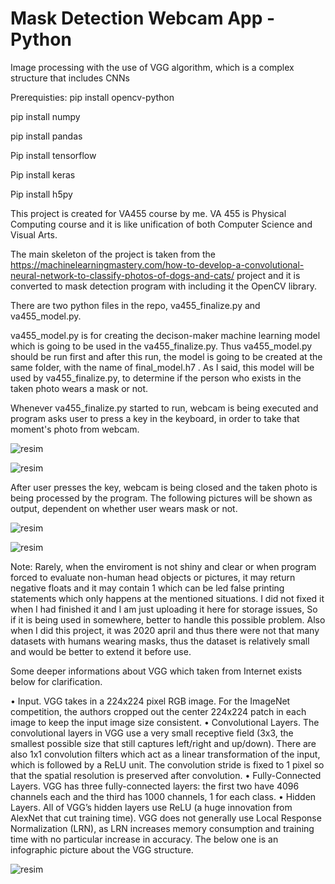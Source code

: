 # Mask Detection Webcam App - Python
 Image processing with the use of VGG algorithm, which is a complex structure that includes CNNs
 
 
Prerequisties:
pip install opencv-python

pip install numpy 

pip install pandas 

Pip install tensorflow

Pip install keras

Pip install h5py



This project is created for VA455 course by me. VA 455 is Physical Computing course and it is like unification of both Computer Science and Visual Arts. 

The main skeleton of the project is taken from the https://machinelearningmastery.com/how-to-develop-a-convolutional-neural-network-to-classify-photos-of-dogs-and-cats/ project and it is converted to mask detection program with including it the OpenCV library.

There are two python files in the repo, va455_finalize.py and va455_model.py. 

va455_model.py is for creating the decison-maker machine learning model which is going to be used in the va455_finalize.py. Thus va455_model.py should be run first and after this run, the model is going to be created at the same folder, with the name of final_model.h7 . As I said, this model will be used by va455_finalize.py, to determine if the person who exists in the taken photo wears a mask or not.

Whenever va455_finalize.py started to run, webcam is being executed and program asks user to press a key in the keyboard, in order to take that moment's photo from webcam.

![resim](https://user-images.githubusercontent.com/55497058/116768571-288ead00-aa40-11eb-97a2-573d34ab63df.png)

![resim](https://user-images.githubusercontent.com/55497058/116768578-33494200-aa40-11eb-8ad7-330dd01f3953.png)



After user presses the key, webcam is being closed and the taken photo is being processed by the program. The following pictures will be shown as output, dependent on whether user wears mask or not.

![resim](https://user-images.githubusercontent.com/55497058/116768489-a8684780-aa3f-11eb-9907-8797181d9501.png)

![resim](https://user-images.githubusercontent.com/55497058/116768520-d51c5f00-aa3f-11eb-85f9-fb3ffb8deb3b.png)


Note: Rarely, when the enviroment is not shiny and clear or when program forced to evaluate non-human head objects or pictures, it may return negative floats and it may contain 1 which can be led false printing statements which only happens at the mentioned situations. I did not fixed it when I had finished it and I am just uploading it here for storage issues, So if it is being used in somewhere, better to handle this possible problem. Also when I did this project, it was 2020 april and thus there were not that many datasets with humans wearing masks, thus the dataset is relatively small and would be better to extend it before use.


Some deeper informations about VGG which taken from Internet exists below for clarification.

•	Input. VGG takes in a 224x224 pixel RGB image. For the ImageNet competition, the authors cropped out the center 224x224 patch in each image to keep the input image size consistent.
•	Convolutional Layers. The convolutional layers in VGG use a very small receptive field (3x3, the smallest possible size that still captures left/right and up/down). There are also 1x1 convolution filters which act as a linear transformation of the input, which is followed by a ReLU unit. The convolution stride is fixed to 1 pixel so that the spatial resolution is preserved after convolution.
•	Fully-Connected Layers. VGG has three fully-connected layers: the first two have 4096 channels each and the third has 1000 channels, 1 for each class.
•	Hidden Layers. All of VGG’s hidden layers use ReLU (a huge innovation from AlexNet that cut training time). VGG does not generally use Local Response Normalization (LRN), as LRN increases memory consumption and training time with no particular increase in accuracy.
The below one is an infographic picture about the VGG structure.

![resim](https://user-images.githubusercontent.com/55497058/116768544-fb41ff00-aa3f-11eb-9389-67aacbb60760.png)


